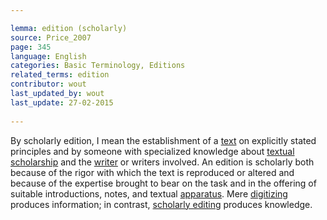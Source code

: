 ```yaml
---

lemma: edition (scholarly)
source: Price_2007
page: 345 
language: English
categories: Basic Terminology, Editions
related_terms: edition
contributor: wout
last_updated_by: wout
last_update: 27-02-2015
        
---
```


By scholarly edition, I mean the establishment of a [text](text.html) on explicitly stated principles and by someone with specialized knowledge about [textual scholarship](textualScholarship.html) and the [writer](writer.html) or writers involved. An edition is scholarly both because of the rigor with which the text is reproduced or altered and because of the expertise brought to bear on the task and in the offering of suitable introductions, notes, and textual [apparatus](apparatusCritical.html). Mere [digitizing](digitization.html) produces information; in contrast, [scholarly editing](editingScholarly.html) produces knowledge.

